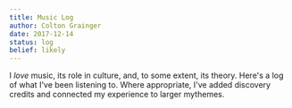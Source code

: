 ```yaml
---
title: Music Log
author: Colton Grainger
date: 2017-12-14
status: log
belief: likely
---
```


I *love* music, its role in culture, and, to some extent, its theory. Here's a log of what I've been listening to. Where appropriate, I've added discovery credits and connected my experience to larger mythemes.
